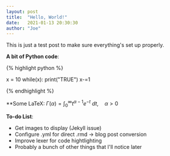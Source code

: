 ```yaml
---
layout: post
title:  "Hello, World!"
date:   2021-01-13 20:30:30
author: "Joe"
---
```


This is just a test post to make sure everything's set up properly.

**A bit of Python code**:

{% highlight python %}

x = 10
while(x):
    print("TRUE")
    x-=1

{% endhighlight %}

**Some LaTeX: 
$\Gamma(\alpha) = \int_0^\infty t^{\alpha-1}e^{-t} \ dt, \quad \alpha > 0$

**To-do List**:

- Get images to display (Jekyll issue)
- Configure .yml for direct .rmd -> blog post conversion
- Improve lexer for code hightlighting
- Probably a bunch of other things that I'll notice later
